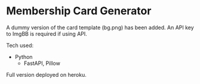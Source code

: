 ﻿# Membership Card Generator
 
A dummy version of the card template (bg.png) has been added. An API key to ImgBB is required if using API.

Tech used: 
* Python
   * FastAPI, Pillow 

Full version deployed on heroku.
